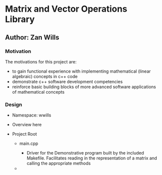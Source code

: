 # Matrix and Vector Operations  Library
## Author: Zan Wills

### Motivation
The motivations for this project are:
- to gain functional experience with implementing mathematical (linear algebraic) concepts in c++ code 
- demonstrate c++ software development competencies
- reinforce basic building blocks of more advanced software applications of mathematical concepts

### Design

- Namespace: wwills 
- Overview here
- Project Root

  - main.cpp

    - Driver for the Demonstrative program built by the included Makefile. Facilitates reading in the representation of 
    a matrix and calling the appropriate methods
  - 
